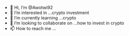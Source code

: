 - 👋 Hi, I’m @Awotwi92
- 👀 I’m interested in ...crypto investment 
- 🌱 I’m currently learning ...crypto 
- 💞️ I’m looking to collaborate on ...how to invest in crypto 
- 📫 How to reach me ...

<!---
Awotwi92/Awotwi92 is a ✨ special ✨ repository because its `README.md` (this file) appears on your GitHub profile.
You can click the Preview link to take a look at your changes.
--->
